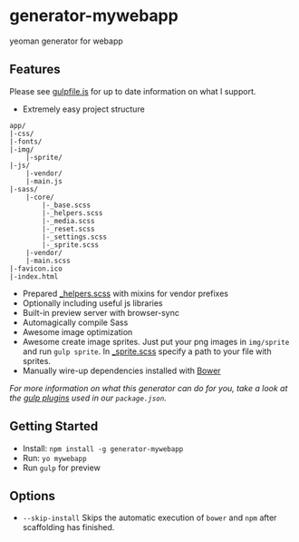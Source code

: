 generator-mywebapp
==================

yeoman generator for webapp

## Features

Please see [gulpfile.js](app/templates/gulpfile.js) for up to date information on what I support.

* Extremely easy project structure
```
app/
|-css/
|-fonts/
|-img/
    |-sprite/
|-js/
    |-vendor/
    |-main.js
|-sass/
    |-core/
        |-_base.scss 
        |-_helpers.scss
        |-_media.scss
        |-_reset.scss
        |-_settings.scss
        |-_sprite.scss
    |-vendor/
    |-main.scss
|-favicon.ico
|-index.html
```
* Prepared [_helpers.scss](app/templates/sass/_helpers.scss) with mixins for vendor prefixes
* Optionally including useful js libraries
* Built-in preview server with browser-sync
* Automagically compile Sass
* Awesome image optimization
* Awesome create image sprites. Just put your png images in `img/sprite` and run `gulp sprite`. In [_sprite.scss](app/templates/sass/_sprite.scss) specify a path to your file with sprites.   
* Manually wire-up dependencies installed with [Bower](http://bower.io) 

*For more information on what this generator can do for you, take a look at the [gulp plugins](app/templates/_package.json) used in our `package.json`.*


## Getting Started

- Install: `npm install -g generator-mywebapp`
- Run: `yo mywebapp`
- Run `gulp` for preview

## Options

- `--skip-install`
  Skips the automatic execution of `bower` and `npm` after scaffolding has finished.
